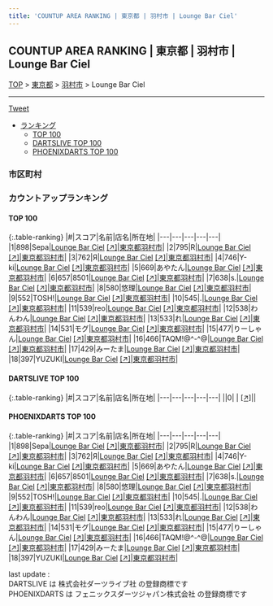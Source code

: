 ```yaml
---
title: 'COUNTUP AREA RANKING | 東京都 | 羽村市 | Lounge Bar Ciel'
---
```

## COUNTUP AREA RANKING | 東京都 | 羽村市 | Lounge Bar Ciel

[TOP](/darts/rank/) > [東京都](/darts/rank/東京都/) > [羽村市](/darts/rank/東京都/羽村市/) > Lounge Bar Ciel

___

<a href="https://twitter.com/share?ref_src=twsrc%5Etfw" data-text="COUNTUP AREA RANKING | 東京都羽村市Lounge Bar Ciel" class="twitter-share-button" data-hashtags="DARTSLIVE,PHOENIXDARTS,darts,ダーツ" data-show-count="false">Tweet</a>

* [ランキング](#カウントアップランキング)
    * [TOP 100](#top-100)
    * [DARTSLIVE TOP 100](#dartslive-top-100)
    * [PHOENIXDARTS TOP 100](#phoenixdarts-top-100)

### 市区町村

<ul>

</ul>

### カウントアップランキング

#### TOP 100



{:.table-ranking}
|#|スコア|名前|店名|所在地|
|---|---|---|---|---|
|1|898|<span class="rank-name-pd">Sepa</span>|<a href="/darts/rank/shops/94347.html">Lounge Bar Ciel</a> <a href="https://vs.phoenixdarts.com/jp/shop/shopDetailInfo/s_94347?s_seq=94347">[↗]</a>|<a href="/darts/rank/東京都/羽村市">東京都羽村市</a>|
|2|795|<span class="rank-name-pd">R</span>|<a href="/darts/rank/shops/94347.html">Lounge Bar Ciel</a> <a href="https://vs.phoenixdarts.com/jp/shop/shopDetailInfo/s_94347?s_seq=94347">[↗]</a>|<a href="/darts/rank/東京都/羽村市">東京都羽村市</a>|
|3|762|<span class="rank-name-pd">Я</span>|<a href="/darts/rank/shops/94347.html">Lounge Bar Ciel</a> <a href="https://vs.phoenixdarts.com/jp/shop/shopDetailInfo/s_94347?s_seq=94347">[↗]</a>|<a href="/darts/rank/東京都/羽村市">東京都羽村市</a>|
|4|746|<span class="rank-name-pd">Y-ki</span>|<a href="/darts/rank/shops/94347.html">Lounge Bar Ciel</a> <a href="https://vs.phoenixdarts.com/jp/shop/shopDetailInfo/s_94347?s_seq=94347">[↗]</a>|<a href="/darts/rank/東京都/羽村市">東京都羽村市</a>|
|5|669|<span class="rank-name-pd">あやたん</span>|<a href="/darts/rank/shops/94347.html">Lounge Bar Ciel</a> <a href="https://vs.phoenixdarts.com/jp/shop/shopDetailInfo/s_94347?s_seq=94347">[↗]</a>|<a href="/darts/rank/東京都/羽村市">東京都羽村市</a>|
|6|657|<span class="rank-name-pd">8501</span>|<a href="/darts/rank/shops/94347.html">Lounge Bar Ciel</a> <a href="https://vs.phoenixdarts.com/jp/shop/shopDetailInfo/s_94347?s_seq=94347">[↗]</a>|<a href="/darts/rank/東京都/羽村市">東京都羽村市</a>|
|7|638|<span class="rank-name-pd">s.</span>|<a href="/darts/rank/shops/94347.html">Lounge Bar Ciel</a> <a href="https://vs.phoenixdarts.com/jp/shop/shopDetailInfo/s_94347?s_seq=94347">[↗]</a>|<a href="/darts/rank/東京都/羽村市">東京都羽村市</a>|
|8|580|<span class="rank-name-pd">悠理</span>|<a href="/darts/rank/shops/94347.html">Lounge Bar Ciel</a> <a href="https://vs.phoenixdarts.com/jp/shop/shopDetailInfo/s_94347?s_seq=94347">[↗]</a>|<a href="/darts/rank/東京都/羽村市">東京都羽村市</a>|
|9|552|<span class="rank-name-pd">TOSH!</span>|<a href="/darts/rank/shops/94347.html">Lounge Bar Ciel</a> <a href="https://vs.phoenixdarts.com/jp/shop/shopDetailInfo/s_94347?s_seq=94347">[↗]</a>|<a href="/darts/rank/東京都/羽村市">東京都羽村市</a>|
|10|545|<span class="rank-name-pd">.</span>|<a href="/darts/rank/shops/94347.html">Lounge Bar Ciel</a> <a href="https://vs.phoenixdarts.com/jp/shop/shopDetailInfo/s_94347?s_seq=94347">[↗]</a>|<a href="/darts/rank/東京都/羽村市">東京都羽村市</a>|
|11|539|<span class="rank-name-pd">reo</span>|<a href="/darts/rank/shops/94347.html">Lounge Bar Ciel</a> <a href="https://vs.phoenixdarts.com/jp/shop/shopDetailInfo/s_94347?s_seq=94347">[↗]</a>|<a href="/darts/rank/東京都/羽村市">東京都羽村市</a>|
|12|538|<span class="rank-name-pd">わんわん</span>|<a href="/darts/rank/shops/94347.html">Lounge Bar Ciel</a> <a href="https://vs.phoenixdarts.com/jp/shop/shopDetailInfo/s_94347?s_seq=94347">[↗]</a>|<a href="/darts/rank/東京都/羽村市">東京都羽村市</a>|
|13|533|<span class="rank-name-pd">れ</span>|<a href="/darts/rank/shops/94347.html">Lounge Bar Ciel</a> <a href="https://vs.phoenixdarts.com/jp/shop/shopDetailInfo/s_94347?s_seq=94347">[↗]</a>|<a href="/darts/rank/東京都/羽村市">東京都羽村市</a>|
|14|531|<span class="rank-name-pd">モグ</span>|<a href="/darts/rank/shops/94347.html">Lounge Bar Ciel</a> <a href="https://vs.phoenixdarts.com/jp/shop/shopDetailInfo/s_94347?s_seq=94347">[↗]</a>|<a href="/darts/rank/東京都/羽村市">東京都羽村市</a>|
|15|477|<span class="rank-name-pd">りーしゃん</span>|<a href="/darts/rank/shops/94347.html">Lounge Bar Ciel</a> <a href="https://vs.phoenixdarts.com/jp/shop/shopDetailInfo/s_94347?s_seq=94347">[↗]</a>|<a href="/darts/rank/東京都/羽村市">東京都羽村市</a>|
|16|466|<span class="rank-name-pd">TAQM!@^-^@</span>|<a href="/darts/rank/shops/94347.html">Lounge Bar Ciel</a> <a href="https://vs.phoenixdarts.com/jp/shop/shopDetailInfo/s_94347?s_seq=94347">[↗]</a>|<a href="/darts/rank/東京都/羽村市">東京都羽村市</a>|
|17|429|<span class="rank-name-pd">みーたま</span>|<a href="/darts/rank/shops/94347.html">Lounge Bar Ciel</a> <a href="https://vs.phoenixdarts.com/jp/shop/shopDetailInfo/s_94347?s_seq=94347">[↗]</a>|<a href="/darts/rank/東京都/羽村市">東京都羽村市</a>|
|18|397|<span class="rank-name-pd">YUZUKI</span>|<a href="/darts/rank/shops/94347.html">Lounge Bar Ciel</a> <a href="https://vs.phoenixdarts.com/jp/shop/shopDetailInfo/s_94347?s_seq=94347">[↗]</a>|<a href="/darts/rank/東京都/羽村市">東京都羽村市</a>|


#### DARTSLIVE TOP 100



{:.table-ranking}
|#|スコア|名前|店名|所在地|
|---|---|---|---|---|
||0|<span class="rank-name-dl"> </span>|<a href="/darts/rank/shops/.html"></a> <a href="">[↗]</a>|<a href="/darts/rank//"></a>|


#### PHOENIXDARTS TOP 100



{:.table-ranking}
|#|スコア|名前|店名|所在地|
|---|---|---|---|---|
|1|898|<span class="rank-name-pd">Sepa</span>|<a href="/darts/rank/shops/94347.html">Lounge Bar Ciel</a> <a href="https://vs.phoenixdarts.com/jp/shop/shopDetailInfo/s_94347?s_seq=94347">[↗]</a>|<a href="/darts/rank/東京都/羽村市">東京都羽村市</a>|
|2|795|<span class="rank-name-pd">R</span>|<a href="/darts/rank/shops/94347.html">Lounge Bar Ciel</a> <a href="https://vs.phoenixdarts.com/jp/shop/shopDetailInfo/s_94347?s_seq=94347">[↗]</a>|<a href="/darts/rank/東京都/羽村市">東京都羽村市</a>|
|3|762|<span class="rank-name-pd">Я</span>|<a href="/darts/rank/shops/94347.html">Lounge Bar Ciel</a> <a href="https://vs.phoenixdarts.com/jp/shop/shopDetailInfo/s_94347?s_seq=94347">[↗]</a>|<a href="/darts/rank/東京都/羽村市">東京都羽村市</a>|
|4|746|<span class="rank-name-pd">Y-ki</span>|<a href="/darts/rank/shops/94347.html">Lounge Bar Ciel</a> <a href="https://vs.phoenixdarts.com/jp/shop/shopDetailInfo/s_94347?s_seq=94347">[↗]</a>|<a href="/darts/rank/東京都/羽村市">東京都羽村市</a>|
|5|669|<span class="rank-name-pd">あやたん</span>|<a href="/darts/rank/shops/94347.html">Lounge Bar Ciel</a> <a href="https://vs.phoenixdarts.com/jp/shop/shopDetailInfo/s_94347?s_seq=94347">[↗]</a>|<a href="/darts/rank/東京都/羽村市">東京都羽村市</a>|
|6|657|<span class="rank-name-pd">8501</span>|<a href="/darts/rank/shops/94347.html">Lounge Bar Ciel</a> <a href="https://vs.phoenixdarts.com/jp/shop/shopDetailInfo/s_94347?s_seq=94347">[↗]</a>|<a href="/darts/rank/東京都/羽村市">東京都羽村市</a>|
|7|638|<span class="rank-name-pd">s.</span>|<a href="/darts/rank/shops/94347.html">Lounge Bar Ciel</a> <a href="https://vs.phoenixdarts.com/jp/shop/shopDetailInfo/s_94347?s_seq=94347">[↗]</a>|<a href="/darts/rank/東京都/羽村市">東京都羽村市</a>|
|8|580|<span class="rank-name-pd">悠理</span>|<a href="/darts/rank/shops/94347.html">Lounge Bar Ciel</a> <a href="https://vs.phoenixdarts.com/jp/shop/shopDetailInfo/s_94347?s_seq=94347">[↗]</a>|<a href="/darts/rank/東京都/羽村市">東京都羽村市</a>|
|9|552|<span class="rank-name-pd">TOSH!</span>|<a href="/darts/rank/shops/94347.html">Lounge Bar Ciel</a> <a href="https://vs.phoenixdarts.com/jp/shop/shopDetailInfo/s_94347?s_seq=94347">[↗]</a>|<a href="/darts/rank/東京都/羽村市">東京都羽村市</a>|
|10|545|<span class="rank-name-pd">.</span>|<a href="/darts/rank/shops/94347.html">Lounge Bar Ciel</a> <a href="https://vs.phoenixdarts.com/jp/shop/shopDetailInfo/s_94347?s_seq=94347">[↗]</a>|<a href="/darts/rank/東京都/羽村市">東京都羽村市</a>|
|11|539|<span class="rank-name-pd">reo</span>|<a href="/darts/rank/shops/94347.html">Lounge Bar Ciel</a> <a href="https://vs.phoenixdarts.com/jp/shop/shopDetailInfo/s_94347?s_seq=94347">[↗]</a>|<a href="/darts/rank/東京都/羽村市">東京都羽村市</a>|
|12|538|<span class="rank-name-pd">わんわん</span>|<a href="/darts/rank/shops/94347.html">Lounge Bar Ciel</a> <a href="https://vs.phoenixdarts.com/jp/shop/shopDetailInfo/s_94347?s_seq=94347">[↗]</a>|<a href="/darts/rank/東京都/羽村市">東京都羽村市</a>|
|13|533|<span class="rank-name-pd">れ</span>|<a href="/darts/rank/shops/94347.html">Lounge Bar Ciel</a> <a href="https://vs.phoenixdarts.com/jp/shop/shopDetailInfo/s_94347?s_seq=94347">[↗]</a>|<a href="/darts/rank/東京都/羽村市">東京都羽村市</a>|
|14|531|<span class="rank-name-pd">モグ</span>|<a href="/darts/rank/shops/94347.html">Lounge Bar Ciel</a> <a href="https://vs.phoenixdarts.com/jp/shop/shopDetailInfo/s_94347?s_seq=94347">[↗]</a>|<a href="/darts/rank/東京都/羽村市">東京都羽村市</a>|
|15|477|<span class="rank-name-pd">りーしゃん</span>|<a href="/darts/rank/shops/94347.html">Lounge Bar Ciel</a> <a href="https://vs.phoenixdarts.com/jp/shop/shopDetailInfo/s_94347?s_seq=94347">[↗]</a>|<a href="/darts/rank/東京都/羽村市">東京都羽村市</a>|
|16|466|<span class="rank-name-pd">TAQM!@^-^@</span>|<a href="/darts/rank/shops/94347.html">Lounge Bar Ciel</a> <a href="https://vs.phoenixdarts.com/jp/shop/shopDetailInfo/s_94347?s_seq=94347">[↗]</a>|<a href="/darts/rank/東京都/羽村市">東京都羽村市</a>|
|17|429|<span class="rank-name-pd">みーたま</span>|<a href="/darts/rank/shops/94347.html">Lounge Bar Ciel</a> <a href="https://vs.phoenixdarts.com/jp/shop/shopDetailInfo/s_94347?s_seq=94347">[↗]</a>|<a href="/darts/rank/東京都/羽村市">東京都羽村市</a>|
|18|397|<span class="rank-name-pd">YUZUKI</span>|<a href="/darts/rank/shops/94347.html">Lounge Bar Ciel</a> <a href="https://vs.phoenixdarts.com/jp/shop/shopDetailInfo/s_94347?s_seq=94347">[↗]</a>|<a href="/darts/rank/東京都/羽村市">東京都羽村市</a>|


<div class="footer border-top border-gray-light mt-5 pt-3 text-right text-gray">
    last update : <span style="font-weight: italic" id="foot_last_modified"></span><br />
    DARTSLIVE は 株式会社ダーツライブ社 の登録商標です<br />
    PHOENIXDARTS は フェニックスダーツジャパン株式会社 の登録商標です<br />
</div>

<script src="https://cdnjs.cloudflare.com/ajax/libs/jquery.tablesorter/2.31.3/js/jquery.tablesorter.min.js" integrity="sha512-qzgd5cYSZcosqpzpn7zF2ZId8f/8CHmFKZ8j7mU4OUXTNRd5g+ZHBPsgKEwoqxCtdQvExE5LprwwPAgoicguNg==" crossorigin="anonymous" referrerpolicy="no-referrer"></script>
<link rel="stylesheet" href="https://cdnjs.cloudflare.com/ajax/libs/jquery.tablesorter/2.31.3/css/theme.default.min.css" integrity="sha512-wghhOJkjQX0Lh3NSWvNKeZ0ZpNn+SPVXX1Qyc9OCaogADktxrBiBdKGDoqVUOyhStvMBmJQ8ZdMHiR3wuEq8+w==" crossorigin="anonymous" referrerpolicy="no-referrer" />
<script>
$(function() {
    $(".table-ranking").tablesorter({sortList:[[0, 0]]});
    $("#foot_last_modified").text(formatDate(new Date(document.lastModified), 'yyyy-MM-dd HH:mm:ss'));
});
</script>

<script async src="https://platform.twitter.com/widgets.js" charset="utf-8"></script>